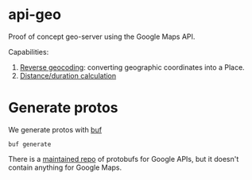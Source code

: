 # api-geo

Proof of concept geo-server using the Google Maps API.

Capabilities:
1. [Reverse geocoding](https://developers.google.com/maps/documentation/geocoding/overview): converting geographic coordinates into a Place.
2. [Distance/duration calculation](https://developers.google.com/maps/documentation/distance-matrix/distance-matrix)

# Generate protos
We generate protos with [buf](https://docs.buf.build/installation)
```
buf generate
```

There is a [maintained repo](https://github.com/googleapis/googleapis) of 
protobufs for Google APIs, but it doesn't contain anything for Google Maps.